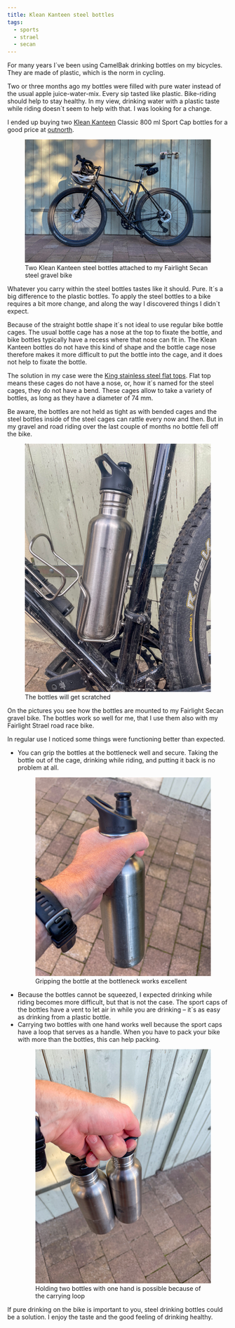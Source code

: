 ```yaml
---
title: Klean Kanteen steel bottles
tags: 
  - sports
  - strael
  - secan
---
```

For many years I´ve been using CamelBak drinking bottles on my bicycles. They are made of plastic, which is the norm in cycling. 

Two or three months ago my bottles were filled with pure water instead of the usual apple juice-water-mix. Every sip tasted like plastic. Bike-riding should help to stay healthy. In my view, drinking water with a plastic taste while riding doesn´t seem to help with that. I was looking for a change.

I ended up buying two [Klean Kanteen](https://www.kleankanteen.com/) Classic 800 ml Sport Cap bottles for a good price at [outnorth](https://www.outnorth.com/).

<figure class="hero">
<img src="/img/secan/IMG_6126.jpg" alt="A black Fairlight Secan Gravel bike leaning to a wooden door in the warm evening sun.">
<figcaption>Two Klean Kanteen steel bottles attached to my Fairlight Secan steel gravel bike</figcaption>
</figure>

Whatever you carry within the steel bottles tastes like it should. Pure. It´s a big difference to the plastic bottles. To apply the steel bottles to a bike requires a bit more change, and along the way I discovered things I didn´t expect.

Because of the straight bottle shape it´s not ideal to use regular bike bottle cages. The usual bottle cage has a nose at the top to fixate the bottle, and bike bottles typically have a recess where that nose can fit in. The Klean Kanteen bottles do not have this kind of shape and the bottle cage nose therefore makes it more difficult to put the bottle into the cage, and it does not help to fixate the bottle.

The solution in my case were the [King stainless steel flat tops](https://kingcage.com/collections/all-products/products/stainless-steel-flat-top). Flat top means these cages do not have a nose, or, how it´s named for the steel cages, they do not have a bend. These cages allow to take a variety of bottles, as long as they have a diameter of 74 mm.

Be aware, the bottles are not held as tight as with bended cages and the steel bottles inside of the steel cages can rattle every now and then. But in my gravel and road riding over the last couple of months no bottle fell off the bike. 

<figure>
<img src="/img/secan/IMG_6121.jpg" alt="A Klean Kanteen bottle inside of the King Flat Top Cage, mounted to a black Fairlight Secan frame.">
<figcaption>The bottles will get scratched</figcaption>
</figure>

On the pictures you see how the bottles are mounted to my Fairlight Secan gravel bike. The bottles work so well for me, that I use them also with my Fairlight Strael road race bike.

In regular use I noticed some things were functioning better than expected.

- You can grip the bottles at the bottleneck well and secure. Taking the bottle out of the cage, drinking while riding, and putting it back is no problem at all.
  <figure>
  <img src="/img/secan/IMG_6124.jpg">
  <figcaption>Gripping the bottle at the bottleneck works excellent</figcaption>
  </figure>
- Because the bottles cannot be squeezed, I expected drinking while riding becomes more difficult, but that is not the case. The sport caps of the bottles have a vent to let air in while you are drinking – it´s as easy as drinking from a plastic bottle.
- Carrying two bottles with one hand works well because the sport caps have a loop that serves as a handle. When you have to pack your bike with more than the bottles, this can help packing.
  <figure>
	<img src="/img/secan/IMG_6122.jpg" alt="Two Klean Kanteen bottles held with one hand by using the handle on the sport cap of the bottles.">
	<figcaption>Holding two bottles with one hand is possible because of the carrying loop</figcaption>
	</figure>
	
If pure drinking on the bike is important to you, steel drinking bottles could be a solution. I enjoy the taste and the good feeling of drinking healthy.

  





